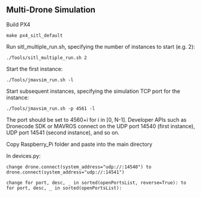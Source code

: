 ## Multi-Drone Simulation
Build PX4
```
make px4_sitl_default
```
Run sitl_multiple_run.sh, specifying the number of instances to start (e.g. 2):
```
./Tools/sitl_multiple_run.sh 2
```
Start the first instance:
```
./Tools/jmavsim_run.sh -l
```
Start subsequent instances, specifying the simulation TCP port for the instance:
```
./Tools/jmavsim_run.sh -p 4561 -l
```
The port should be set to 4560+i for i in [0, N-1].
Developer APIs such as Dronecode SDK or MAVROS connect on the UDP port 14540 (first instance), UDP port 14541 (second instance), and so on.

Copy Raspberry_Pi folder and paste into the main directory

In devices.py:
```
change drone.connect(system_address="udp://:14540") to drone.connect(system_address="udp://:14541")

change for port, desc, _ in sorted(openPortsList, reverse=True): to for port, desc, _ in sorted(openPortsList):
```
